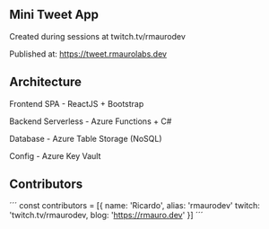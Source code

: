 ## Mini Tweet App

Created during sessions at twitch.tv/rmaurodev

Published at: https://tweet.rmaurolabs.dev

## Architecture

Frontend SPA - ReactJS + Bootstrap

Backend Serverless - Azure Functions + C#

Database - Azure Table Storage (NoSQL)

Config - Azure Key Vault

## Contributors

´´´
const contributors = [{
	name: 'Ricardo',
	alias: 'rmaurodev'
	twitch: 'twitch.tv/rmaurodev,
	blog: 'https://rmauro.dev'
}]
´´´